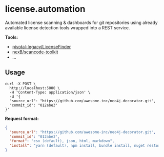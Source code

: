 # license.automation

Automated license scanning & dashboards for git repositories using already available
license detection tools wrapped into a REST service.

**Tools:**

- [pivotal-legacy/LicenseFinder](https://github.com/pivotal-legacy/LicenseFinder)
- [nexB/scancode-toolkit](https://github.com/nexB/scancode-toolkit)
- ...

## Usage

```console
curl -X POST \
  http://localhost:5000 \
  -H 'Content-Type: application/json' \
  -d '{
  "source_url": "https://github.com/awesome-inc/neo4j-decorator.git",
  "commit_id": "012abe3"
}'
```

**Request format:**

```json
{
  "source_url": "https://github.com/awesome-inc/neo4j-decorator.git",
  "commit_id": "012abe3",
  "format": "csv (default), json, html, markdown",
  "install": "yarn (default), npm install, bundle install, nuget restore, ..."
}
```